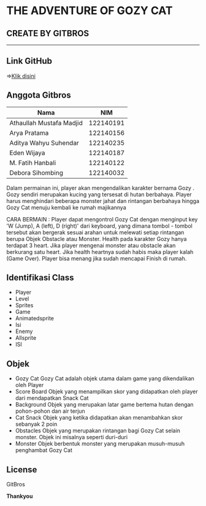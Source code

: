 # THE ADVENTURE OF GOZY CAT
## CREATE BY GITBROS
_______________
 ## Link GitHub
=>[Klik disini](https://github.com/mustafamadjid/TugasBesar-Kelompok5-Platformer.git)
 
 ## Anggota Gitbros
| Nama | NIM |
| ------ | ------ |
| Athaullah Mustafa Madjid | 122140191 |
| Arya Pratama | 122140156 |
| Aditya Wahyu Suhendar | 122140235 |
| Eden Wijaya | 122140187 |
| M. Fatih Hanbali | 122140122 |
| Debora Sihombing | 122140032 |
Dalam permainan ini, player akan mengendalikan karakter bernama Gozy . Gozy sendiri merupakan kucing yang tersesat di hutan berbahaya. Player harus menghindari beberapa monster jahat dan rintangan berbahaya hingga Gozy Cat menuju kembali ke rumah majikannya 

CARA BERMAIN :
Player dapat mengontrol Gozy Cat dengan menginput key 'W (Jump), A (left), D (right)' dari keyboard, yang dimana tombol - tombol tersebut akan bergerak sesuai arahan untuk melewati setiap rintangan berupa Objek Obstacle atau Monster. Health pada karakter Gozy hanya terdapat 3 heart. Jika player mengenai monster atau obstacle akan berkurang satu heart. Jika health heartnya sudah habis maka player kalah (Game Over). Player bisa menang jika sudah mencapai Finish di rumah.

## Identifikasi Class

- Player
- Level
- Sprites
- Game
- Animatedsprite
- Isi
- Enemy
- Allsprite
- ISI

## Objek

- Gozy Cat
Gozy Cat adalah objek utama dalam game yang dikendalikan oleh Player
- Score Board
Objek yang menampilkan skor yang didapatkan oleh player dari mendapatkan Snack Cat
- Background
Objek yang merupakan latar game bertema hutan dengan pohon-pohon dan air terjun
- Cat Snack
Objek yang ketika didapatkan akan menambahkan skor sebanyak 2 poin
- Obstacles
Objek yang merupakan rintangan bagi Gozy Cat selain monster. Objek ini misalnya seperti duri-duri
- Monster
Objek berbentuk monster yang merupakan musuh-musuh penghambat Gozy Cat


## License

GitBros

**Thankyou**

